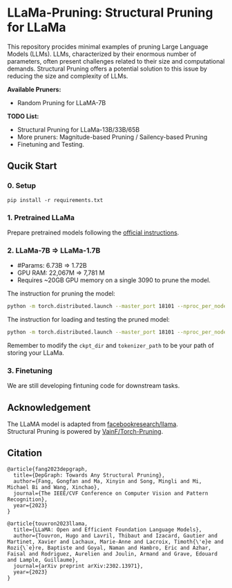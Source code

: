 <div align="left"> <h1>LLaMa-Pruning: Structural Pruning for LLaMa</h1> </div>

This repository procides minimal examples of pruning Large Language Models (LLMs). LLMs, characterized by their enormous number of parameters, often present challenges related to their size and computational demands. Structural Pruning offers a potential solution to this issue by reducing the size and complexity of LLMs. 

**Available Pruners:**
* Random Pruning for LLaMA-7B

**TODO List:**
* Structural Pruning for LLaMa-13B/33B/65B
* More pruners: Magnitude-based Pruning / Sailency-based Pruning
* Finetuning and Testing.


## Qucik Start

### 0. Setup
```
pip install -r requirements.txt
```

### 1. Pretrained LLaMa
Prepare pretrained models following the [official instructions](https://github.com/facebookresearch/llama).

### 2. LLaMa-7B => LLaMa-1.7B
* \#Params: 6.73B => 1.72B  
* GPU RAM: 22,067M => 7,781 M
* Requires ~20GB GPU memory on a single 3090 to prune the model.

The instruction for pruning the model:
```bash
python -m torch.distributed.launch --master_port 18101 --nproc_per_node 1 prune.py --ckpt_dir ckpt/LLaMa/7B/ --tokenizer_path ckpt/LLaMa/tokenizer.model --save_ckpt_name 'llama_prune_1.7B'
```

The instruction for loading and testing the pruned model:
```bash
python -m torch.distributed.launch --master_port 18101 --nproc_per_node 1 test_prune_model.py --save_ckpt_name llama_prune_1.7B --tokenizer_path ckpt/LLaMa/tokenizer.model
```

Remember to modify the `ckpt_dir` and `tokenizer_path` to be your path of storing your LLaMa.


### 3. Finetuning

We are still developing fintuning code for downstream tasks.

## Acknowledgement

The LLaMA model is adapted from [facebookresearch/llama](https://github.com/facebookresearch/llama).  
Structural Pruning is powered by [VainF/Torch-Pruning](https://github.com/VainF/Torch-Pruning).

## Citation
```
@article{fang2023depgraph,
  title={DepGraph: Towards Any Structural Pruning},
  author={Fang, Gongfan and Ma, Xinyin and Song, Mingli and Mi, Michael Bi and Wang, Xinchao},
  journal={The IEEE/CVF Conference on Computer Vision and Pattern Recognition},
  year={2023}
}
```

```
@article{touvron2023llama,
  title={LLaMA: Open and Efficient Foundation Language Models},
  author={Touvron, Hugo and Lavril, Thibaut and Izacard, Gautier and Martinet, Xavier and Lachaux, Marie-Anne and Lacroix, Timoth{\'e}e and Rozi{\`e}re, Baptiste and Goyal, Naman and Hambro, Eric and Azhar, Faisal and Rodriguez, Aurelien and Joulin, Armand and Grave, Edouard and Lample, Guillaume},
  journal={arXiv preprint arXiv:2302.13971},
  year={2023}
}
```


